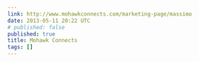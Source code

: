 ```yaml
---
link: http://www.mohawkconnects.com/marketing-page/massimo
date: 2013-05-11 20:22 UTC
# published: false
published: true
title: Mohawk Connects
tags: []
---
```



